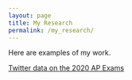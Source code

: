 ```yaml
---
layout: page
title: My Research
permalink: /my_research/
---
```



Here are examples of my work.

[Twitter data on the 2020 AP Exams](AP_exam_wordcloud.pdf)


